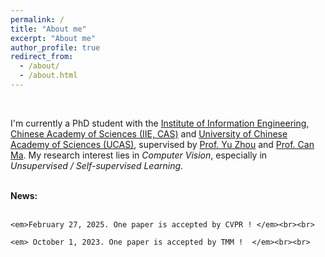 ```yaml
---
permalink: /
title: "About me"
excerpt: "About me"
author_profile: true
redirect_from: 
  - /about/
  - /about.html
---
```


<br>

I'm currently a PhD student with the [Institute of Information Engineering, Chinese Academy of Sciences (IIE, CAS)](https://www.iie.ac.cn/) and [University of Chinese Academy of Sciences (UCAS)](https://www.ucas.ac.cn/), supervised by [Prof. Yu Zhou](https://intimelab.github.io/) and [Prof. Can Ma](https://people.ucas.ac.cn/~macan). My research interest lies in *Computer Vision*, especially in *Unsupervised / Self-supervised Learning*.

<br>

<div class="news">
    <strong>News: </strong><br><br>
  
    <em>February 27, 2025. One paper is accepted by CVPR ! </em><br><br>
    
    <em> October 1, 2023. One paper is accepted by TMM !  </em><br><br>
